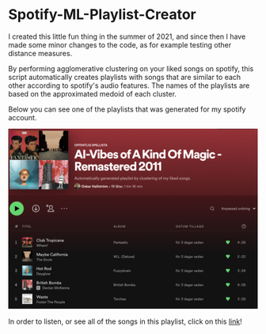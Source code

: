 # Spotify-ML-Playlist-Creator

I created this little fun thing in the summer of 2021, and since then I have made some minor changes to the code, as for example testing other distance measures.

By performing agglomerative clustering on your liked songs on spotify, this script automatically creates playlists with songs that are similar to each other according to spotify's audio features. The names of the playlists are based on the approximated medoid of each cluster.

Below you can see one of the playlists that was generated for my spotify account.

![alt text](./viz/playlist_sample.png)

In order to listen, or see all of the songs in this playlist, click on this [link](https://open.spotify.com/playlist/6SPeSK2EENN0lAO2fVjOxM?si=e512c6b1de654493)!
